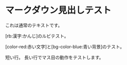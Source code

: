 # マークダウン見出しテスト

これは通常のテキストです。

[rb:漢字:かんじ]のルビテスト。

[color-red:赤い文字]と[bg-color-blue:青い背景]のテスト。

短い行。
長い行でマス目の動作をテストします。
